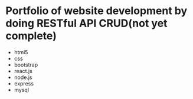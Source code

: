# Portfolio of website development by doing RESTful API CRUD(not yet complete)
- html5
- css
- bootstrap
- react.js
- node.js
- express
- mysql
